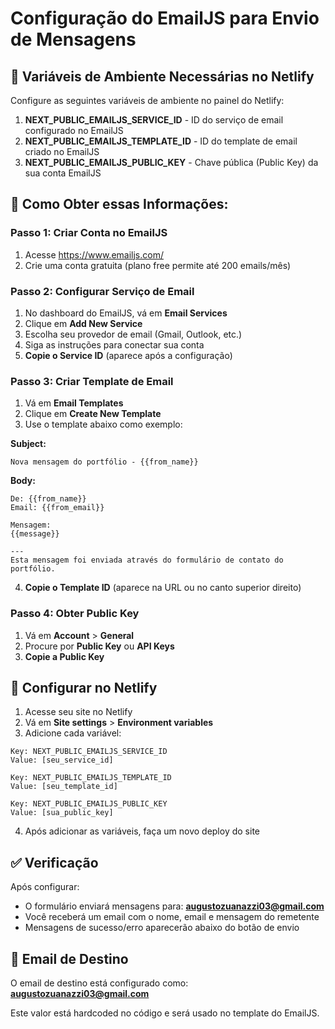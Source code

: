 # Configuração do EmailJS para Envio de Mensagens

## 📧 Variáveis de Ambiente Necessárias no Netlify

Configure as seguintes variáveis de ambiente no painel do Netlify:

1. **NEXT_PUBLIC_EMAILJS_SERVICE_ID** - ID do serviço de email configurado no EmailJS
2. **NEXT_PUBLIC_EMAILJS_TEMPLATE_ID** - ID do template de email criado no EmailJS
3. **NEXT_PUBLIC_EMAILJS_PUBLIC_KEY** - Chave pública (Public Key) da sua conta EmailJS

## 🔧 Como Obter essas Informações:

### Passo 1: Criar Conta no EmailJS
1. Acesse https://www.emailjs.com/
2. Crie uma conta gratuita (plano free permite até 200 emails/mês)

### Passo 2: Configurar Serviço de Email
1. No dashboard do EmailJS, vá em **Email Services**
2. Clique em **Add New Service**
3. Escolha seu provedor de email (Gmail, Outlook, etc.)
4. Siga as instruções para conectar sua conta
5. **Copie o Service ID** (aparece após a configuração)

### Passo 3: Criar Template de Email
1. Vá em **Email Templates**
2. Clique em **Create New Template**
3. Use o template abaixo como exemplo:

**Subject:**
```
Nova mensagem do portfólio - {{from_name}}
```

**Body:**
```
De: {{from_name}}
Email: {{from_email}}

Mensagem:
{{message}}

---
Esta mensagem foi enviada através do formulário de contato do portfólio.
```

4. **Copie o Template ID** (aparece na URL ou no canto superior direito)

### Passo 4: Obter Public Key
1. Vá em **Account** > **General**
2. Procure por **Public Key** ou **API Keys**
3. **Copie a Public Key**

## 📝 Configurar no Netlify

1. Acesse seu site no Netlify
2. Vá em **Site settings** > **Environment variables**
3. Adicione cada variável:

```
Key: NEXT_PUBLIC_EMAILJS_SERVICE_ID
Value: [seu_service_id]

Key: NEXT_PUBLIC_EMAILJS_TEMPLATE_ID
Value: [seu_template_id]

Key: NEXT_PUBLIC_EMAILJS_PUBLIC_KEY
Value: [sua_public_key]
```

4. Após adicionar as variáveis, faça um novo deploy do site

## ✅ Verificação

Após configurar:
- O formulário enviará mensagens para: **augustozuanazzi03@gmail.com**
- Você receberá um email com o nome, email e mensagem do remetente
- Mensagens de sucesso/erro aparecerão abaixo do botão de envio

## 📧 Email de Destino

O email de destino está configurado como: **augustozuanazzi03@gmail.com**

Este valor está hardcoded no código e será usado no template do EmailJS.

